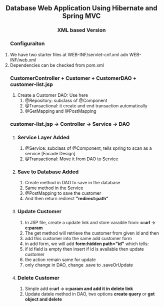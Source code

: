 <h2 align="center">Database Web Application Using Hibernate and Spring MVC</h2>
<h3 align="center">XML based Version</h3>

<ol>
	<h3>Configuraiton</h3>
	<li>We have two starter files at WEB-INF/servlet-cnf.xml adn WEB-INF/web.xml</li>
	<li>Dependencies can be checked from pom.xml</li>
</ol>

<ol>
	<h3>CustomerController + Customer + CustomerDAO + customer-list.jsp</h3>
	<ol>
		<li>Create a Customer DAO:  Use here
			<ol>
				<li>@Repository: subclass of @Component</li>
				<li>@Transactional: it create and end transaction automatically</li>
				<li>@GetMapping and @PostMapping</li>
			</ol>
		</li>
	</ol>
	<h3>customer-list.jsp -> Controller -> Service ->  DAO</h3>
	<ol>
		<li><h3>Service Layer Added</h3>
			<ol>
				<li>@Service: subclass of @Component, tells spring to scan as a service [Facade Design]</li>
				<li>@Transactional: Move it from DAO to Service</li>
			</ol>
		</li>
		<li><h3>Save to Database Added</h3>
			<ol>
				<li>Create method in DAO to save in the database</li>
				<li>Same method in the Service</li>
				<li>@PostMapping to save the customer</li>
				<li>And then return redirect <strong>"redirect:path"</strong></li>				
			</ol>
		</li>
		<li><h3>Update Customer</h3>
			<ol>
				<li>In JSP file, create a update link and store varaible from: <strong>c:url -> c:param</strong></li>
				<li>The get method will retrieve the customer from given id and then </li>
				<li>add this customer into the same add customer form</li>
				<li>in add form, we will add <strong>form:hidden path="id"</strong> which tells: </li>
				<li>if id field is empty then insert if id is available then update customer</li>
				<li>the action remain same for update</li>
				<li>only change in DAO, change .save to .saveOrUpdate</li>
			</ol>
		</li>
		<li><h3>Delete Customer</h3>
		<ol>
			<li>Simple add <strong>c:url -&gt; c:param and add it in delete link</strong></li>
			<li>Update datele method in DAO, two options <strong>create query </strong> or <strong>get object and 			delete</strong></li>
		</ol>	
	</ol>
</ol>
